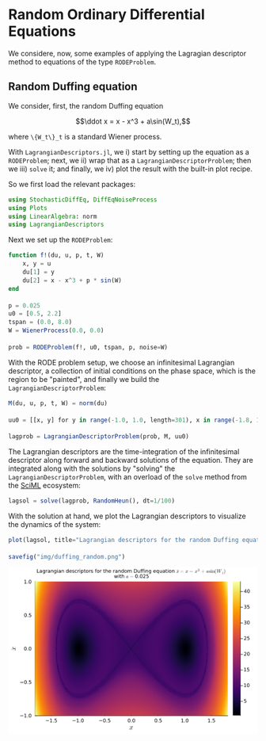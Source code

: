 # Random Ordinary Differential Equations

We considere, now, some examples of applying the Lagragian descriptor method to equations of the type `RODEProblem`.

## Random Duffing equation

We consider, first, the random Duffing equation

```math
\ddot x = x - x^3 + a\sin(W_t),
```

where ``\{W_t\}_t`` is a standard Wiener process.

With `LagrangianDescriptors.jl`, we i) start by setting up the equation as a `RODEProblem`; next, we ii) wrap that as a `LagrangianDescriptorProblem`; then we iii) `solve` it; and finally, we iv) plot the result with the built-in plot recipe.

So we first load the relevant packages:

```julia rode-duffing
using StochasticDiffEq, DiffEqNoiseProcess
using Plots
using LinearAlgebra: norm
using LagrangianDescriptors
```

Next we set up the `RODEProblem`:

```julia rode-duffing
function f!(du, u, p, t, W)
    x, y = u
    du[1] = y
    du[2] = x - x^3 + p * sin(W)
end

p = 0.025
u0 = [0.5, 2.2]
tspan = (0.0, 8.0)
W = WienerProcess(0.0, 0.0)

prob = RODEProblem(f!, u0, tspan, p, noise=W)
```

With the RODE problem setup, we choose an infinitesimal Lagrangian descriptor, a collection of initial conditions on the phase space, which is the region to be "painted", and finally we build the `LagrangianDescriptorProblem`:

```julia rode-duffing
M(du, u, p, t, W) = norm(du)

uu0 = [[x, y] for y in range(-1.0, 1.0, length=301), x in range(-1.8, 1.8, length=301)]

lagprob = LagrangianDescriptorProblem(prob, M, uu0)
```

The Lagrangian descriptors are the time-integration of the infinitesimal descriptor along forward and backward solutions of the equation. They are integrated along with the solutions by "solving" the `LagrangianDescriptorProblem`, with an overload of the `solve` method from the [SciML](https://sciml.ai) ecosystem:

```julia rode-duffing
lagsol = solve(lagprob, RandomHeun(), dt=1/100)
```

With the solution at hand, we plot the Lagrangian descriptors to visualize the dynamics of the system:

```julia rode-duffing
plot(lagsol, title="Lagrangian descriptors for the random Duffing equation \$\\ddot x = x - x^3 + a\\sin(W_t)\$\nwith \$a=\$$p", titlefont=8, xlabel="\$x\$", ylabel="\$\\dot x\$")

savefig("img/duffing_random.png")
```

![Duffing](img/duffing_random.png)